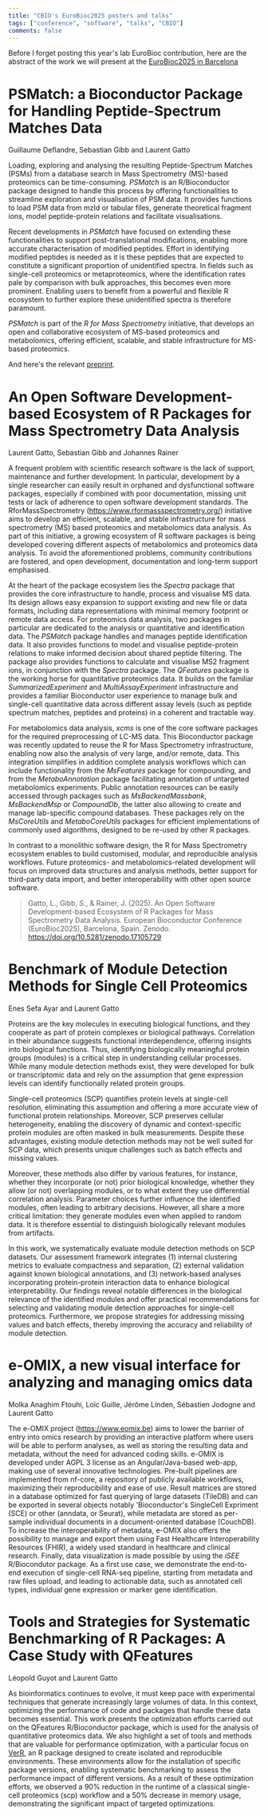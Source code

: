 ```yaml
---
title: "CBIO's EuroBioc2025 posters and talks"
tags: ["conference", "software", "talks", "CBIO"]
comments: false
---
```


Before I forget posting this year's lab EuroBioc contribution, here
are the abstract of the work we will present at the [EuroBioc2025 in
Barcelona](https://eurobioc2025.bioconductor.org/)

# PSMatch: a Bioconductor Package for Handling Peptide-Spectrum Matches Data

Guillaume Deflandre, Sebastian Gibb and Laurent Gatto

Loading, exploring and analysing the resulting Peptide-Spectrum
Matches (PSMs) from a database search in Mass Spectrometry (MS)-based
proteomics can be time-consuming. *PSMatch* is an R/Bioconductor
package designed to handle this process by offering functionalities to
streamline exploration and visualisation of PSM data. It provides
functions to load PSM data from mzId or tabular files, generate
theoretical fragment ions, model peptide-protein relations and
facilitate visualisations.

Recent developments in *PSMatch* have focused on extending these
functionalities to support post-translational modifications, enabling
more accurate characterisation of modified peptides. Effort in
identifying modified peptides is needed as it is these peptides that
are expected to constitute a significant proportion of unidentified
spectra. In fields such as single-cell proteomics or metaproteomics,
where the identification rates pale by comparison with bulk
approaches, this becomes even more prominent.  Enabling users to
benefit from a powerful and flexible R ecosystem to further explore
these unidentified spectra is therefore paramount.

*PSMatch* is part of the *R for Mass Spectrometry* initiative, that
develops an open and collaborative ecosystem of MS-based proteomics
and metabolomics, offering efficient, scalable, and stable
infrastructure for MS-based proteomics.

And here's the relevant
[preprint](https://osf.io/preprints/osf/62v9p_v2).

# An Open Software Development-based Ecosystem of R Packages for Mass Spectrometry Data Analysis

Laurent Gatto, Sebastian Gibb and Johannes Rainer

A frequent problem with scientific research software is the lack of
support, maintenance and further development. In particular,
development by a single researcher can easily result in orphaned and
dysfunctional software packages, especially if combined with poor
documentation, missing unit tests or lack of adherence to open
software development standards. The RforMassSpectrometry
(https://www.rformassspectrometry.org/) initiative aims to develop an
efficient, scalable, and stable infrastructure for mass spectrometry
(MS) based proteomics and metabolomics data analysis. As part of this
initiative, a growing ecosystem of R software packages is being
developed covering different aspects of metabolomics and proteomics
data analysis. To avoid the aforementioned problems, community
contributions are fostered, and open development, documentation and
long-term support emphasised.

At the heart of the package ecosystem lies the *Spectra* package that
provides the core infrastructure to handle, process and visualise MS
data. Its design allows easy expansion to support existing and new
file or data formats, including data representations with minimal
memory footprint or remote data access. For proteomics data analysis,
two packages in particular are dedicated to the analysis or
quantitative and identification data. The *PSMatch* package handles
and manages peptide identification data. It also provides functions to
model and visualise peptide-protein relations to make informed
decision about shared peptide filtering. The package also provides
functions to calculate and visualise MS2 fragment ions, in conjunction
with the *Spectra* package. The *QFeatures* package is the working
horse for quantitative proteomics data. It builds on the familiar
*SummarizedExperiment* and *MultiAssayExperiment* infrastructure and
provides a familiar Bioconductor user experience to manage bulk and
single-cell quantitative data across different assay levels (such as
peptide spectrum matches, peptides and proteins) in a coherent and
tractable way.

For metabolomics data analysis, *xcms* is one of the core software
packages for the required preprocessing of LC-MS data. This
Bioconductor package was recently updated to reuse the R for Mass
Spectrometry infrastructure, enabling now also the analysis of very
large, and/or remote, data. This integration simplifies in addition
complete analysis workflows which can include functionality from the
*MsFeatures* package for compounding, and from the *MetaboAnnotation*
package facilitating annotation of untargeted metabolomics
experiments. Public annotation resources can be easily accessed
through packages such as *MsBackendMassbank*, *MsBackendMsp* or
*CompoundDb*, the latter also allowing to create and manage
lab-specific compound databases.  These packages rely on the
*MsCoreUtils* and *MetaboCoreUtils* packages for efficient
implementations of commonly used algorithms, designed to be re-used by
other R packages.

In contrast to a monolithic software design, the R for Mass
Spectrometry ecosystem enables to build customised, modular, and
reproducible analysis workflows. Future proteomics- and
metabolomics-related development will focus on improved data
structures and analysis methods, better support for third-party data
import, and better interoperability with other open source software.

> Gatto, L., Gibb, S., & Rainer, J. (2025). An Open Software
> Development-based Ecosystem of R Packages for Mass Spectrometry Data
> Analysis. European Bioconductor Conference (EuroBioc2025),
> Barcelona, Spain. Zenodo. https://doi.org/10.5281/zenodo.17105729

# Benchmark of Module Detection Methods for Single Cell Proteomics

Enes Sefa Ayar and Laurent Gatto

Proteins are the key molecules in executing biological functions, and they
cooperate as part of protein complexes or biological pathways. Correlation
in their abundance suggests functional interdependence, offering insights
into biological functions. Thus, identifying biologically meaningful protein
groups (modules) is a critical step in understanding cellular processes.
While many module detection methods exist, they were developed for bulk or
transcriptomic data and rely on the assumption that gene expression levels
can identify functionally related protein groups.

Single-cell proteomics (SCP) quantifies protein levels at single-cell
resolution, eliminating this assumption and offering a more accurate view
of functional protein relationships. Moreover, SCP preserves cellular
heterogeneity, enabling the discovery of dynamic and context-specific
protein modules are often masked in bulk measurements. Despite these
advantages, existing module detection methods may not be well suited for
SCP data, which presents unique challenges such as batch effects and
missing values.

Moreover, these methods also differ by various features, for instance,
whether they incorporate (or not) prior biological knowledge, whether they
allow (or not) overlapping modules, or to what extent they use differential
correlation analysis. Parameter choices further influence the identified
modules, often leading to arbitrary decisions. However, all share a more
critical limitation: they generate modules even when applied to random data.
It is therefore essential to distinguish biologically relevant modules from
artifacts.

In this work, we systematically evaluate module detection methods on SCP
datasets. Our assessment framework integrates (1) internal clustering metrics
to evaluate compactness and separation, (2) external validation against known
biological annotations, and (3) network-based analyses incorporating
protein-protein interaction data to enhance biological interpretability. Our
findings reveal notable differences in the biological relevance of the
identified modules and offer practical recommendations for selecting and
validating module detection approaches for single-cell proteomics. Furthermore,
we propose strategies for addressing missing values and batch effects, thereby
improving the accuracy and reliability of module detection.

# e-OMIX, a new visual interface for analyzing and managing omics data

Molka Anaghim Ftouhi, Loïc Guille, Jérôme Linden, Sébastien Jodogne and Laurent Gatto

The e-OMIX project (https://www.eomix.be) aims to lower the barrier of
entry into omics research by providing an interactive platform where
users will be able to perform analyses, as well as storing the
resulting data and metadata, without the need for advanced coding
skills. e-OMIX is developed under AGPL 3 license as an
Angular/Java-based web-app, making use of several innovative
technologies. Pre-built pipelines are implemented from nf-core, a
repository of publicly available workflows, maximizing their
reproducibility and ease of use. Result matrices are stored in a
database optimized for fast querying of large datasets (TileDB) and
can be exported in several objects notably 'Bioconductor's SingleCell
Expriment (SCE) or other (anndata, or Seurat), while metadata are
stored as per-sample individual documents in a document-oriented
database (CouchDB). To increase the interoperability of metadata,
e-OMIX also offers the possibility to manage and export them using
Fast Healthcare Interoperability Resources (FHIR), a widely used
standard in healthcare and clinical research. Finally, data
visualization is made possible by using the *iSEE* R/Biocondutor
package. As a first use case, we demonstrate the end-to-end execution
of single-cell RNA-seq pipeline, starting from metadata and raw files
upload, and leading to actionable data, such as annotated cell types,
individual gene expression or marker gene identification.

# Tools and Strategies for Systematic Benchmarking of R Packages: A Case Study with QFeatures

Léopold Guyot and Laurent Gatto

As bioinformatics continues to evolve, it must keep pace with
experimental techniques that generate increasingly large volumes of
data. In this context, optimizing the performance of code and packages
that handle these data becomes essential. This work presents the
optimization efforts carried out on the QFeatures R/Bioconductor
package, which is used for the analysis of quantitative proteomics
data. We also highlight a set of tools and methods that are valuable
for performance optimization, with a particular focus on
[VerR](https://leopoldguyot.github.io/VerR/), an R package designed to
create isolated and reproducible environments. These environments
allow for the installation of specific package versions, enabling
systematic benchmarking to assess the performance impact of different
versions. As a result of these optimization efforts, we observed a 90%
reduction in the runtime of a classical single-cell proteomics (scp)
workflow and a 50% decrease in memory usage, demonstrating the
significant impact of targeted optimizations.